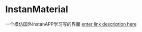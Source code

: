 # InstanMaterial
一个模仿国外InstanAPP学习写的界面
[enter link description here](http://www.jcodecraeer.com/uploads/20150204/1423058817102389.png)
